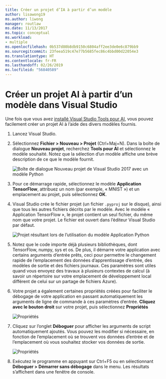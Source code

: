 ```yaml
---
title: Créer un projet d’IA à partir d’un modèle
author: lisawong19
ms.author: liwong
manager: routlaw
ms.date: 11/13/2017
ms.topic: conceptual
ms.workload:
- multiple
ms.openlocfilehash: 0b537d80b8db9150c6804aff2ee3de0e6c879bb9
ms.sourcegitcommit: 23feea519c47e77b5685fec86c4bbd00d22054e3
ms.translationtype: HT
ms.contentlocale: fr-FR
ms.lasthandoff: 02/26/2019
ms.locfileid: "56840589"
---
```

# <a name="create-an-ai-project-from-a-template-in-visual-studio"></a>Créer un projet AI à partir d’un modèle dans Visual Studio

Une fois que vous avez [installé Visual Studio Tools pour AI](installation.md), vous pouvez facilement créer un projet AI à l’aide des divers modèles fournis.

1. Lancez Visual Studio.

2. Sélectionnez **Fichier > Nouveau > Projet** (Ctrl+Maj+N). Dans la boîte de dialogue **Nouveau projet**, recherchez **Tools pour AI** et sélectionnez le modèle souhaité. Notez que la sélection d’un modèle affiche une brève description de ce que le modèle fournit.

    ![Boîte de dialogue Nouveau projet de Visual Studio 2017 avec un modèle Python](media/create-project/new-ai-project.png)

3. Pour ce démarrage rapide, sélectionnez le modèle **Application TensorFlow**, attribuez un nom (par exemple, « MNIST ») et un emplacement au projet, puis sélectionnez **OK**.

4. Visual Studio crée le fichier projet (un fichier `.pyproj` sur le disque), ainsi que tous les autres fichiers décrits par le modèle. Avec le modèle « Application TensorFlow », le projet contient un seul fichier, du même nom que votre projet. Le fichier est ouvert dans l’éditeur Visual Studio par défaut.

    ![Projet résultant lors de l’utilisation du modèle Application Python](media/create-project/new-tensorflowapp.png)

5. Notez que le code importe déjà plusieurs bibliothèques, dont TensorFlow, numpy, sys et os. De plus, il démarre votre application avec certains arguments d’entrée prêts, ceci pour permettre le changement rapide de l’emplacement des données d’apprentissage d’entrée, des modèles de sortie et des fichiers journaux. Ces paramètres sont utiles quand vous envoyez des travaux à plusieurs contextes de calcul (à savoir un répertoire sur votre emplacement de développement local différent de celui sur un partage de fichiers Azure).

6. Votre projet a également certaines propriétés créées pour faciliter le débogage de votre application en passant automatiquement les arguments de ligne de commande à ces paramètres d’entrée. **Cliquez avec le bouton droit** sur votre projet, puis sélectionnez **Propriétés**

    ![Propriétés](media/create-project/project-properties.png)

7. Cliquez sur l’onglet **Déboguer** pour afficher les arguments de script automatiquement ajoutés. Vous pouvez les modifier si nécessaire, en fonction de l’emplacement où se trouvent vos données d’entrée et de l’emplacement où vous souhaitez stocker vos données de sortie.

    ![Propriétés](media/create-project//project-properties_1.png)

8. Exécutez le programme en appuyant sur Ctrl+F5 ou en sélectionnant **Déboguer > Démarrer sans débogage** dans le menu. Les résultats s’affichent dans une fenêtre de console.
